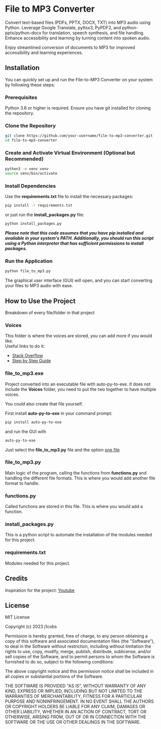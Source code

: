 # File to MP3 Converter

Convert text-based files (PDFs, PPTX, DOCX, TXT) into MP3 audio using Python. Leverage Google Translate, pyttsx3, PyPDF2, and python-pptx/python-docx for translation, speech synthesis, and file handling. Enhance accessibility and learning by turning content into spoken audio.

Enjoy streamlined conversion of documents to MP3 for improved accessibility and learning experiences.

## Installation

You can quickly set up and run the File-to-MP3 Converter on your system by following these steps:

### Prerequisites

Python 3.6 or higher is required.
Ensure you have git installed for cloning the repository.

### Clone the Repository

```bash
git clone https://github.com/your-username/file-to-mp3-converter.git
cd file-to-mp3-converter
```

### Create and Activate Virtual Environment (Optional but Recommended)

```bash
python3 -m venv venv
source venv/bin/activate
```

### Install Dependencies

Use the **requirements.txt** file to install the necessary packages:

```bash
pip install -r requirements.txt
```

or just run the **install_packages.py** file:

```bash
python install_packages.py
```

**_Please note that this code assumes that you have pip installed and available in your system's PATH. Additionally, you should run this script using a Python interpreter that has sufficient permissions to install packages._**

### Run the Application

```bash
python file_to_mp3.py
```

The graphical user interface (GUI) will open, and you can start converting your files to MP3 audio with ease.

## How to Use the Project

Breakdown of every file/folder in that project

### Voices

This folder is where the voices are stored, you can add more if you would like.  
Useful links to do it:

- [Stack Overflow](https://stackoverflow.com/questions/66884970/how-to-add-your-own-tts-voices-for-pyttsx3-python)
- [Step by Step Guide](https://puneet166.medium.com/how-to-added-more-speakers-and-voices-in-pyttsx3-offline-text-to-speech-812c83d14c13)

### file_to_mp3.exe

Project converted into an executable file with auto-py-to-exe.
It does not include the **Voices** folder, you need to put the two together to have multiple voices.

You could also create that file yourself.

First install **auto-py-to-exe** in your command prompt:

```bash
pip install auto-py-to-exe
```

and run the GUI with

```bash
auto-py-to-exe
```

Just select the **file_to_mp3.py** file and the option <u>one file</u>

### file_to_mp3.py

Main logic of the program, calling the functions from **functions.py** and handling the different file formats.
This is where you would add another file format to handle.

### functions.py

Called functions are stored in this file.
This is where you would add a function.

### install_packages.py

This is a python script to automate the installation of the modules needed for this project.

### requirements.txt

Modules needed for this project.

## Credits

Inspiration for the project: [Youtube](https://youtu.be/LXsdt6RMNfY?si=G_lxIe-87cZIJ9Zf)

## License

MIT License

Copyright (c) 2023 j1cobs

Permission is hereby granted, free of charge, to any person obtaining a copy
of this software and associated documentation files (the "Software"), to deal
in the Software without restriction, including without limitation the rights
to use, copy, modify, merge, publish, distribute, sublicense, and/or sell
copies of the Software, and to permit persons to whom the Software is
furnished to do so, subject to the following conditions:

The above copyright notice and this permission notice shall be included in all
copies or substantial portions of the Software.

THE SOFTWARE IS PROVIDED "AS IS", WITHOUT WARRANTY OF ANY KIND, EXPRESS OR
IMPLIED, INCLUDING BUT NOT LIMITED TO THE WARRANTIES OF MERCHANTABILITY,
FITNESS FOR A PARTICULAR PURPOSE AND NONINFRINGEMENT. IN NO EVENT SHALL THE
AUTHORS OR COPYRIGHT HOLDERS BE LIABLE FOR ANY CLAIM, DAMAGES OR OTHER
LIABILITY, WHETHER IN AN ACTION OF CONTRACT, TORT OR OTHERWISE, ARISING FROM,
OUT OF OR IN CONNECTION WITH THE SOFTWARE OR THE USE OR OTHER DEALINGS IN THE
SOFTWARE.

